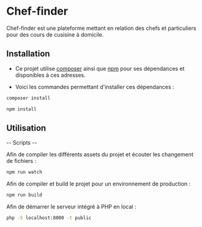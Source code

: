 # Chef-finder

Chef-finder est une plateforme mettant en relation des chefs et particuliers pour des cours de cusisine à domicile.


## Installation

* Ce projet utilise [composer](https://getcomposer.org/download/) ainsi que [npm](https://nodejs.org/en/download/) pour ses dépendances et disponibles à ces adresses.

* Voici les commandes permettant d'installer ces dépendances :

```bash
composer install

npm install
```

## Utilisation

-- Scripts --

Afin de compiler les différents assets du projet et écouter les changement de fichiers :

```bash
npm run watch
```

Afin de compiler et build le projet pour un environnement de production :


```bash
npm run build
```

Afin de démarrer le serveur intégré à PHP en local :


```bash
php -S localhost:8000 -t public
```













